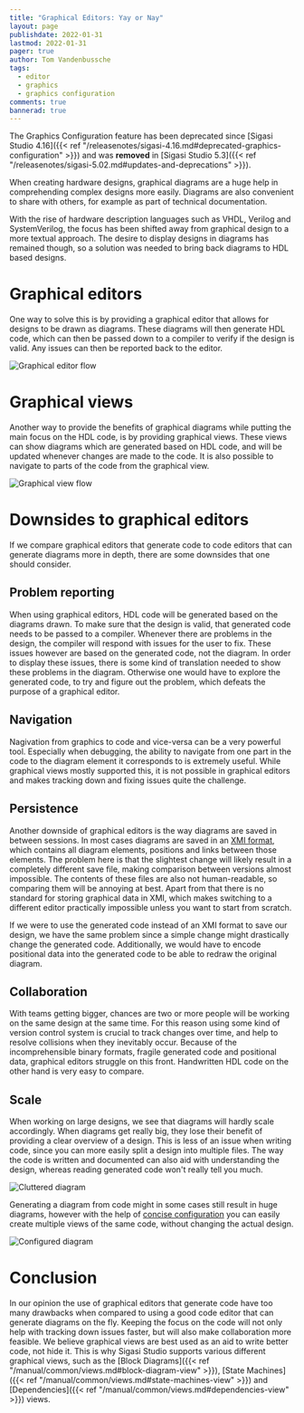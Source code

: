 ```yaml
---
title: "Graphical Editors: Yay or Nay"
layout: page
publishdate: 2022-01-31
lastmod: 2022-01-31
pager: true
author: Tom Vandenbussche
tags: 
  - editor
  - graphics
  - graphics configuration
comments: true
bannerad: true
---
```


<div class="uk-alert-danger" uk-alert>
    <a class="uk-alert-close" uk-close></a>

The Graphics Configuration feature has been deprecated since [Sigasi Studio 4.16]({{< ref "/releasenotes/sigasi-4.16.md#deprecated-graphics-configuration" >}}) and was **removed** in [Sigasi Studio 5.3]({{< ref "/releasenotes/sigasi-5.02.md#updates-and-deprecations" >}}).
</div>

When creating hardware designs, graphical diagrams are a huge help in comprehending complex designs more easily. Diagrams are also convenient to share with others, for example as part of technical documentation.

With the rise of hardware description languages such as VHDL, Verilog and SystemVerilog, the focus has been shifted away from graphical design to a more textual approach. The desire to display designs in diagrams has remained though, so a solution was needed to bring back diagrams to HDL based designs.

# Graphical editors

One way to solve this is by providing a graphical editor that allows for designs to be drawn as diagrams. These diagrams will then generate HDL code, which can then be passed down to a compiler to verify if the design is valid. Any issues can then be reported back to the editor.

![Graphical editor flow](/img/tech/graphical-editors/graphical-editor-flow.png)

# Graphical views

Another way to provide the benefits of graphical diagrams while putting the main focus on the HDL code, is by providing graphical views. These views can show diagrams which are generated based on HDL code, and will be updated whenever changes are made to the code. It is also possible to navigate to parts of the code from the graphical view.

![Graphical view flow](/img/tech/graphical-editors/graphical-view-flow.png)

# Downsides to graphical editors

If we compare graphical editors that generate code to code editors that can generate diagrams more in depth, there are some downsides that one should consider.

## Problem reporting

When using graphical editors, HDL code will be generated based on the diagrams drawn. To make sure that the design is valid, that generated code needs to be passed to a compiler. Whenever there are problems in the design, the compiler will respond with issues for the user to fix. These issues however are based on the generated code, not the diagram. In order to display these issues, there is some kind of translation needed to show these problems in the diagram. Otherwise one would have to explore the generated code, to try and figure out the problem, which defeats the purpose of a graphical editor.

## Navigation

Nagivation from graphics to code and vice-versa can be a very powerful tool. Especially when debugging, the ability to navigate from one part in the code to the diagram element it corresponds to is extremely useful. While graphical views mostly supported this, it is not possible in graphical editors and makes tracking down and fixing issues quite the challenge.

## Persistence

Another downside of graphical editors is the way diagrams are saved in between sessions.
In most cases diagrams are saved in an [XMI format](https://en.wikipedia.org/wiki/XML_Metadata_Interchange), which contains all diagram elements, positions and links between those elements. 
The problem here is that the slightest change will likely result in a completely different save file, making comparison between versions almost impossible. 
The contents of these files are also not human-readable, so comparing them will be annoying at best. Apart from that there is no standard for storing graphical data in XMI, which makes switching to a different editor practically impossible unless you want to start from scratch.

If we were to use the generated code instead of an XMI format to save our design, we have the same problem since a simple change might drastically change the generated code. Additionally, we would have to encode positional data into the generated code to be able to redraw the original diagram.

## Collaboration

With teams getting bigger, chances are two or more people will be working on the same design at the same time. For this reason using some kind of version control system is crucial to track changes over time, and help to resolve collisions when they inevitably occur. Because of the incomprehensible binary formats, fragile generated code and positional data, graphical editors struggle on this front. Handwritten HDL code on the other hand is very easy to compare.

## Scale

 When working on large designs, we see that diagrams will hardly scale accordingly. When diagrams get really big, they lose their benefit of providing a clear overview of a design. This is less of an issue when writing code, since you can more easily split a design into multiple files. The way the code is written and documented can also aid with understanding the design, whereas reading generated code won't really tell you much.

![Cluttered diagram](/img/tech/graphical-editors/vme-bd.png)

Generating a diagram from code might in some cases still result in huge diagrams, however with the help of [concise configuration](/manual/eclipse/graphics) you can easily create multiple views of the same code, without changing the actual design.

![Configured diagram](/img/tech/graphical-editors/vme-bd-configured.png)

# Conclusion

In our opinion the use of graphical editors that generate code have too many drawbacks when compared to using a good code editor that can generate diagrams on the fly. Keeping the focus on the code will not only help with tracking down issues faster, but will also make collaboration more feasible. We believe graphical views are best used as an aid to write better code, not hide it. This is why Sigasi Studio supports various different graphical views, such as the [Block Diagrams]({{< ref "/manual/common/views.md#block-diagram-view" >}}), [State Machines]({{< ref "/manual/common/views.md#state-machines-view" >}}) and [Dependencies]({{< ref "/manual/common/views.md#dependencies-view" >}}) views.